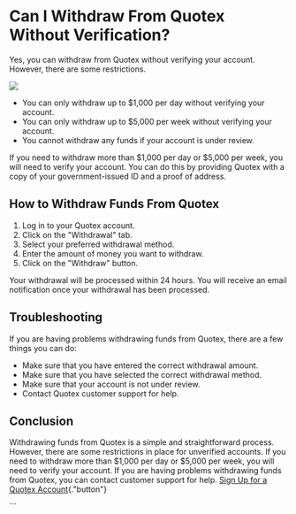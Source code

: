 # Can I Withdraw From Quotex Without Verification?

Yes, you can withdraw from Quotex without verifying your account.
However, there are some restrictions.

[![](https://static.quotex.io/files/4_en/300_250.jpg)](https://traff.sbs/brokerqxlid)

-   You can only withdraw up to \$1,000 per day without verifying your
    account.
-   You can only withdraw up to \$5,000 per week without verifying your
    account.
-   You cannot withdraw any funds if your account is under review.

If you need to withdraw more than \$1,000 per day or \$5,000 per week,
you will need to verify your account. You can do this by providing
Quotex with a copy of your government-issued ID and a proof of address.

## How to Withdraw Funds From Quotex

1.  Log in to your Quotex account.
2.  Click on the "Withdrawal" tab.
3.  Select your preferred withdrawal method.
4.  Enter the amount of money you want to withdraw.
5.  Click on the "Withdraw" button.

Your withdrawal will be processed within 24 hours. You will receive an
email notification once your withdrawal has been processed.

## Troubleshooting

If you are having problems withdrawing funds from Quotex, there are a
few things you can do:

-   Make sure that you have entered the correct withdrawal amount.
-   Make sure that you have selected the correct withdrawal method.
-   Make sure that your account is not under review.
-   Contact Quotex customer support for help.

## Conclusion

Withdrawing funds from Quotex is a simple and straightforward process.
However, there are some restrictions in place for unverified accounts.
If you need to withdraw more than \$1,000 per day or \$5,000 per week,
you will need to verify your account. If you are having problems
withdrawing funds from Quotex, you can contact customer support for
help. [Sign Up for a Quotex
Account](\%22https://traff.sbs/brokerqxsignup\%22){."button"}

\`\`\`

